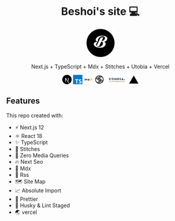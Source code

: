  <div align="center">
 <div>
  <h1>Beshoi's site 💻</h1>
  <img src="./public/imgs/Beshoi.png" alt="vercel-logo" style="width: 75px; height:75px;">
 </div>
  <p> Next.js + TypeScript + Mdx + Stitches + Utobia + Vercel </p>
  <img src="./public/imgs/next-js.svg" alt="nextjs-logo" with="25" height="25">
  <img src="./public/imgs/typescript.svg" alt="typescript-logo" with="25" height="25">
  <img src="./public/imgs/mdx.svg" alt="mdx-logo" with="25" height="25">
  <img src="./public/imgs/stitches.svg" alt="stitches-logo" with="25" height="25">
  <img src="./public/imgs/utopia.png" alt="utopia-logo" with="25" height="25">
  <img src="./public/imgs/vercel.svg" alt="vercel-logo" with="25" height="25">
</div>

## Features

This repo created with:

- ⚡️ Next.js 12
- ⚛️ React 18
- ✨ TypeScript
- 💎 Stitches
- 🚀 Zero Media Queries
- 🔥 Next Seo
- 📃 Mdx
- 📡 Rss
- 🗺 Site Map
- 📈 Absolute Import
- 💖 Prettier
- 🐶 Husky & Lint Staged
- 🌏 vercel

